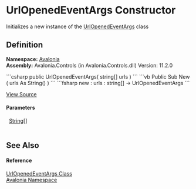 # UrlOpenedEventArgs Constructor


Initializes a new instance of the <a href="T_Avalonia_UrlOpenedEventArgs">UrlOpenedEventArgs</a> class



## Definition
**Namespace:** <a href="N_Avalonia">Avalonia</a>  
**Assembly:** Avalonia.Controls (in Avalonia.Controls.dll) Version: 11.2.0

<Tabs groupId="api-code-preview">
<TabItem value="csharp" label="C#">
```csharp
public UrlOpenedEventArgs(
	string[] urls
)
```
</TabItem>
<TabItem value="vb" label="VB">
```vb
Public Sub New ( 
	urls As String()
)
```
</TabItem>
<TabItem value="fsharp" label="F#">
```fsharp
new : 
        urls : string[] -> UrlOpenedEventArgs
```
</TabItem>
</Tabs>



<a href="https://github.com/AvaloniaUI/Avalonia/tree/master/src/Avalonia.Controls/UrlOpenedEventArgs.cs#L7" title="View the source code">View Source</a>



#### Parameters
<dl><dt>  <a href="https://learn.microsoft.com/dotnet/api/system.string" target="_blank" rel="noopener noreferrer">String</a>[]</dt><dd> </dd></dl>

## See Also


#### Reference
<a href="T_Avalonia_UrlOpenedEventArgs">UrlOpenedEventArgs Class</a>  
<a href="N_Avalonia">Avalonia Namespace</a>  

